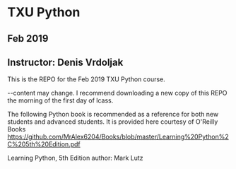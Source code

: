 # TXU Python
## Feb 2019
## Instructor: Denis Vrdoljak

This is the REPO for the Feb 2019 TXU Python course.

--content may change. I recommend downloading a new copy of this REPO the morning of the first day of lcass.

The following Python book is recommended as a reference for both new students and advanced students. It is provided here courtesy of O'Reilly Books
https://github.com/MrAlex6204/Books/blob/master/Learning%20Python%2C%205th%20Edition.pdf

Learning Python, 5th Edition
author: Mark Lutz


